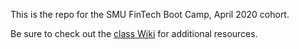 This is the repo for the SMU FinTech Boot Camp, April 2020 cohort.

Be sure to check out the [class Wiki](https://smu.bootcampcontent.com/SMU-Coding-Bootcamp/smu-dal-fin-pt-04-2020-u-c/-/wikis/home) for additional resources.


